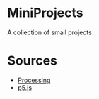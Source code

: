 # MiniProjects
A collection of small projects

# Sources

  * [Processing](https://processing.org/)
  * [p5.js](https://p5js.org/)
